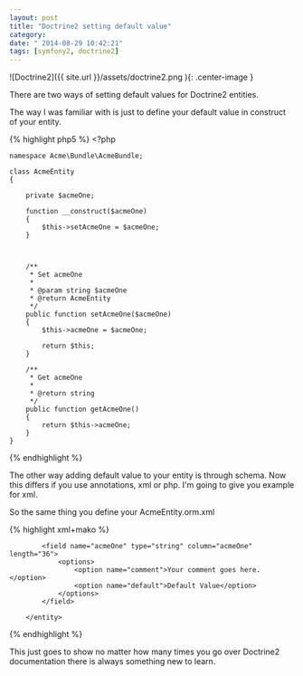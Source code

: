 ```yaml
---
layout: post
title: "Doctrine2 setting default value"
category: 
date: " 2014-08-29 10:42:21"
tags: [symfony2, doctrine2]
---
```



![Doctrine2]({{ site.url }}/assets/doctrine2.png ){: .center-image }

There are two ways of setting default values for Doctrine2 entities.

The way I was familiar with is just to define your default value in construct of your entity.
<!--more-->

{% highlight php5 %}
    <?php

    namespace Acme\Bundle\AcmeBundle;

    class AcmeEntity
    {

        private $acmeOne;

        function __construct($acmeOne)
        {
            $this->setAcmeOne = $acmeOne;
        }



        /**
         * Set acmeOne
         *
         * @param string $acmeOne
         * @return AcmeEntity
         */
        public function setAcmeOne($acmeOne)
        {
            $this->acmeOne = $acmeOne;

            return $this;
        }

        /**
         * Get acmeOne
         *
         * @return string
         */
        public function getAcmeOne()
        {
            return $this->acmeOne;
        }
    }
{% endhighlight %}

The other way adding default value to your entity is through schema.
Now this differs if you use annotations, xml or php.
I'm going to give you example for xml.

So the same thing you define your AcmeEntity.orm.xml

{% highlight xml+mako %}
    <?xml version="1.0" encoding="utf-8"?>
    <doctrine-mapping xmlns="http://doctrine-project.org/schemas/orm/doctrine-mapping"
                      xmlns:xsi="http://www.w3.org/2001/XMLSchema-instance"
                      xsi:schemaLocation="http://doctrine-project.org/schemas/orm/doctrine-mapping http://doctrine-project.org/schemas/orm/doctrine-mapping.xsd">
        <entity name="Acme\Bundle\AcmeBundle\Entity\AcmeEntity" table="acme_entity">
            <id name="id" type="integer" column="id">
                <generator strategy="AUTO"/>
            </id>

            <field name="acmeOne" type="string" column="acmeOne" length="36">
                <options>
                    <option name="comment">Your comment goes here.</option>
                    <option name="default">Default Value</option>
                </options>
            </field>

        </entity>
</doctrine-mapping>
{% endhighlight %}

This just goes to show no matter how many times you go over Doctrine2 documentation there is always
something new to learn.